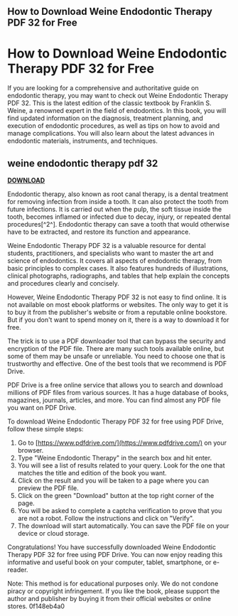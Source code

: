 ## How to Download Weine Endodontic Therapy PDF 32 for Free

  
# How to Download Weine Endodontic Therapy PDF 32 for Free
 
If you are looking for a comprehensive and authoritative guide on endodontic therapy, you may want to check out Weine Endodontic Therapy PDF 32. This is the latest edition of the classic textbook by Franklin S. Weine, a renowned expert in the field of endodontics. In this book, you will find updated information on the diagnosis, treatment planning, and execution of endodontic procedures, as well as tips on how to avoid and manage complications. You will also learn about the latest advances in endodontic materials, instruments, and techniques.
 
## weine endodontic therapy pdf 32


[**DOWNLOAD**](https://searchdisvipas.blogspot.com/?download=2tKJZ5)

 
Endodontic therapy, also known as root canal therapy, is a dental treatment for removing infection from inside a tooth. It can also protect the tooth from future infections. It is carried out when the pulp, the soft tissue inside the tooth, becomes inflamed or infected due to decay, injury, or repeated dental procedures[^2^]. Endodontic therapy can save a tooth that would otherwise have to be extracted, and restore its function and appearance.
 
Weine Endodontic Therapy PDF 32 is a valuable resource for dental students, practitioners, and specialists who want to master the art and science of endodontics. It covers all aspects of endodontic therapy, from basic principles to complex cases. It also features hundreds of illustrations, clinical photographs, radiographs, and tables that help explain the concepts and procedures clearly and concisely.
 
However, Weine Endodontic Therapy PDF 32 is not easy to find online. It is not available on most ebook platforms or websites. The only way to get it is to buy it from the publisher's website or from a reputable online bookstore. But if you don't want to spend money on it, there is a way to download it for free.
 
The trick is to use a PDF downloader tool that can bypass the security and encryption of the PDF file. There are many such tools available online, but some of them may be unsafe or unreliable. You need to choose one that is trustworthy and effective. One of the best tools that we recommend is PDF Drive.
 
PDF Drive is a free online service that allows you to search and download millions of PDF files from various sources. It has a huge database of books, magazines, journals, articles, and more. You can find almost any PDF file you want on PDF Drive.
 
To download Weine Endodontic Therapy PDF 32 for free using PDF Drive, follow these simple steps:
 
1. Go to [https://www.pdfdrive.com/](https://www.pdfdrive.com/) on your browser.
2. Type "Weine Endodontic Therapy" in the search box and hit enter.
3. You will see a list of results related to your query. Look for the one that matches the title and edition of the book you want.
4. Click on the result and you will be taken to a page where you can preview the PDF file.
5. Click on the green "Download" button at the top right corner of the page.
6. You will be asked to complete a captcha verification to prove that you are not a robot. Follow the instructions and click on "Verify".
7. The download will start automatically. You can save the PDF file on your device or cloud storage.

Congratulations! You have successfully downloaded Weine Endodontic Therapy PDF 32 for free using PDF Drive. You can now enjoy reading this informative and useful book on your computer, tablet, smartphone, or e-reader.
 
Note: This method is for educational purposes only. We do not condone piracy or copyright infringement. If you like the book, please support the author and publisher by buying it from their official websites or online stores.
 0f148eb4a0

